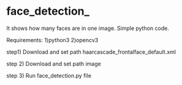 # face_detection_

It shows how many faces are in one image.
Simple python code.

Requirements:
1)python3 
2)opencv3

step1)
Download and set path haarcascade_frontalface_default.xml 

step 2)
Download and set path image

step 3)
Run face_detection.py file
